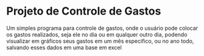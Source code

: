 # Projeto de Controle de Gastos

Um simples programa para controle de gastos, onde o usuário  pode colocar os gastos realizados, seja ele no dia ou em qualquer outro dia, podendo visualizar em gráficos seus gastos em um mês especifico, ou no ano todo, salvando esses dados em uma base em excel
